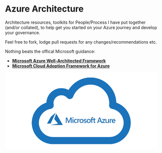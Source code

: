 # Azure Architecture
Architecture resources, toolkits for People/Process I have put together (and/or collated), to help get you started on your Azure journey and develop your governance.

Feel free to fork, lodge pull requests for any changes/recommendations etc.

Nothing beats the offical Microsoft guidance:

* [**Microsoft Azure Well-Architected Framework**](https://docs.microsoft.com/en-us/azure/architecture/framework/)
* [**Microsoft Cloud Adoption Framework for Azure**](https://docs.microsoft.com/en-us/azure/cloud-adoption-framework/)

![Microsoft Azure](/images/Microsoft_Azure.jpg "Microsoft Azure")
